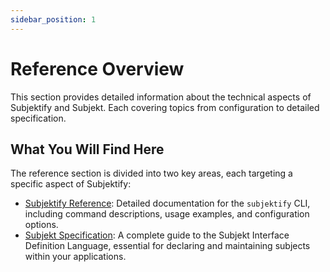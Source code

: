```yaml
---
sidebar_position: 1
---
```


# Reference Overview

This section provides detailed information about the technical aspects of Subjektify and Subjekt. Each covering topics from configuration to detailed specification.

## What You Will Find Here

The reference section is divided into two key areas, each targeting a specific aspect of Subjektify:

- [Subjektify Reference](/docs/reference/subjektify/): Detailed documentation for the `subjektify` CLI, including command descriptions, usage examples, and configuration options.
- [Subjekt Specification](/docs/reference/subjekt/): A complete guide to the Subjekt Interface Definition Language, essential for declaring and maintaining subjects within your applications.

